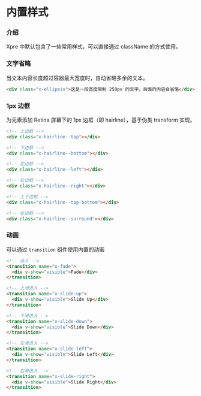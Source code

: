 # 内置样式

### 介绍

Xpre 中默认包含了一些常用样式，可以直接通过 className 的方式使用。

### 文字省略

当文本内容长度超过容器最大宽度时，自动省略多余的文本。

```html
<div class="x-ellipsis">这是一段宽度限制 250px 的文字，后面的内容会省略</div>
```

### 1px 边框

为元素添加 Retina 屏幕下的 1px 边框（即 hairline），基于伪类 transform 实现。

```html
<!-- 上边框 -->
<div class="x-hairline--top"></div>

<!-- 下边框 -->
<div class="x-hairline--bottom"></div>

<!-- 左边框 -->
<div class="x-hairline--left"></div>

<!-- 右边框 -->
<div class="x-hairline--right"></div>

<!-- 上下边框 -->
<div class="x-hairline--top-bottom"></div>

<!-- 全边框 -->
<div class="x-hairline--surround"></div>
```

### 动画

可以通过 `transition` 组件使用内置的动画

```html
<!-- 淡入 -->
<transition name="x-fade">
  <div v-show="visible">Fade</div>
</transition>

<!-- 上滑进入 -->
<transition name="x-slide-up">
  <div v-show="visible">Slide Up</div>
</transition>

<!-- 下滑进入 -->
<transition name="x-slide-down">
  <div v-show="visible">Slide Down</div>
</transition>

<!-- 左滑进入 -->
<transition name="x-slide-left">
  <div v-show="visible">Slide Left</div>
</transition>

<!-- 右滑进入 -->
<transition name="x-slide-right">
  <div v-show="visible">Slide Right</div>
</transition>
```
